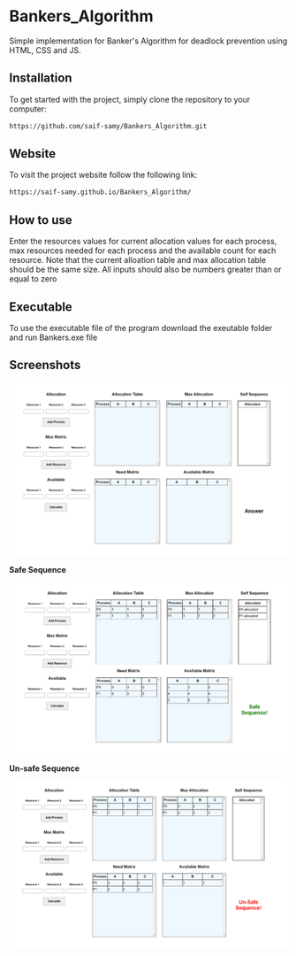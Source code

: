 # Bankers_Algorithm
Simple implementation for Banker's Algorithm for deadlock prevention using HTML, CSS and JS.

## Installation
To get started with the project, simply clone the repository to your computer:

 ```bash
https://github.com/saif-samy/Bankers_Algorithm.git
 ```
## Website
To visit the project website follow the following link:

 ```bash
https://saif-samy.github.io/Bankers_Algorithm/
 ```
## How to use
Enter the resources values for current allocation values for each process, max resources needed for each process and the available count for each resource. Note that the current alloation table and max allocation table should be the same size. All inputs should also be numbers greater than or equal to zero

## Executable 
To use the executable file of the program download the exeutable folder and run Bankers.exe file

## Screenshots

![GUI](https://github.com/saif-samy/Bankers_Algorithm/blob/main/screenshot/GUI.png)

**Safe Sequence**

![Safe-Sequence](https://github.com/saif-samy/Bankers_Algorithm/blob/main/screenshot/safe-sequence.png)

**Un-safe Sequence**

![Safe-Sequence](https://github.com/saif-samy/Bankers_Algorithm/blob/main/screenshot/unsafe.png)
